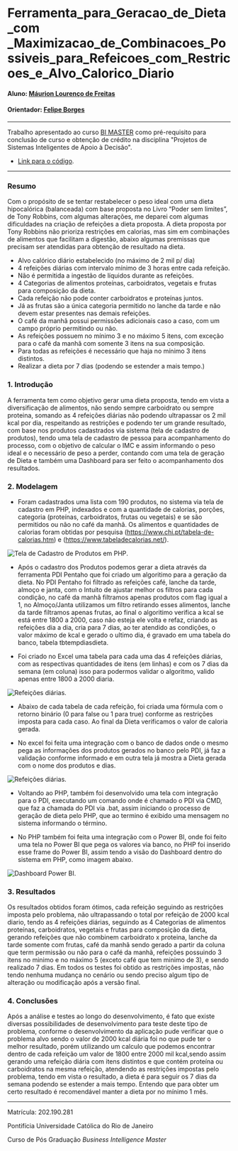 # Ferramenta_para_Geracao_de_Dieta_com _Maximizacao_de_Combinacoes_Possiveis_para_Refeicoes_com_Restricoes_e_Alvo_Calorico_Diario

#### Aluno: [Máurion Lourenço de Freitas](https://github.com/maurionFreitas)
#### Orientador: [Felipe Borges](https://github.com/FelipeBorgesC)

---

Trabalho apresentado ao curso [BI MASTER](https://ica.puc-rio.ai/bi-master) como pré-requisito para conclusão de curso e obtenção de crédito na disciplina "Projetos de Sistemas Inteligentes de Apoio à Decisão".

- [Link para o código](https://github.com/maurionFreitas/ProjetoFinal---PUC).

---

### Resumo

Com o propósito de se tentar restabelecer o peso ideal com uma dieta hipocalórica (balanceada) com base proposta no Livro “Poder sem limites”, de Tony Robbins, com algumas alterações, me deparei com algumas dificuldades na criação de refeições a dieta proposta.
A dieta proposta por Tony Robbins não prioriza restrições em calorias, mas sim em combinações de alimentos que facilitam a digestão, abaixo algumas premissas que precisam ser atendidas para obtenção de resultado na dieta. 

 - Alvo calórico diário estabelecido (no máximo de 2 mil p/ dia) 
 - 4 refeições diárias com intervalo mínimo de 3 horas entre cada refeição.
 - Não é permitida a ingestão de líquidos durante as refeições.
 - 4 Categorias de alimentos proteínas, carboidratos, vegetais e frutas para composição da dieta.
 - Cada refeição não pode conter carboidratos e proteínas juntos.
 - Já as frutas são a única categoria permitido no lanche da tarde e não devem estar presentes nas demais refeições.
 - O café da manhã possui permissões adicionais caso a caso, com um campo próprio permitindo ou não.
 - As refeições possuem no mínimo 3 e no máximo 5 itens, com exceção para o café da manhã com somente 3 itens na sua composição.
 - Para todas as refeições é necessário que haja no mínimo 3 itens distintos.
 - Realizar a dieta por 7 dias (podendo se estender a mais tempo.)
 

### 1. Introdução

A ferramenta tem como objetivo gerar uma dieta proposta, tendo em vista a diversificação de alimentos, não sendo sempre carboidrato ou sempre proteina, somando as 4 refeições diárias não podendo ultrapassar os 2 mil kcal por dia, respeitando as restrições e podendo ter um grande resultado, com base nos produtos cadastrados via sistema (tela de cadastro de produtos), tendo uma tela de cadastro de pessoa para acompanhamento do processo, com o objetivo de calcular o IMC e assim informando o peso ideal e o necessário de peso a perder, contando com uma tela de geração de Dieta e também uma Dashboard para ser feito o acompanhamento dos resultados.


### 2. Modelagem

 - Foram cadastrados uma lista com 190 produtos, no sistema via tela de cadastro em PHP, indexados e com a quantidade de calorias, porções, categoria (proteínas, carboidratos, frutas ou vegetais) e se são permitidos ou não no café da manhã. Os alimentos e quantidades de calorias foram obtidas por pesquisa (https://www.chi.pt/tabela-de-calorias.htm) e (https://www.tabeladecalorias.net/).

![Tela de Cadastro de Produtos em PHP](imagens/cad_prod.jpg "Tela de Cadastro").

 - Após o cadastro dos Produtos podemos gerar a dieta através da ferramenta PDI Pentaho que foi criado um algoritimo para a geração da dieta.
No PDI Pentaho foi filtrado as refeições café, lanche da tarde, almoço e janta, com o Intuito de ajustar melhor os filtros para cada condição, no café da manhã filtramos apenas produtos com flag igual a 1, no Almoço/Janta utilizamos um filtro retirando esses alimentos, lanche da tarde filtramos apenas frutas,
ao final o algoritimo verifica a kcal se está entre 1800 a 2000, caso não esteja ele volta e refaz, criando as refeições dia a dia, cria para 7 dias, ao ter atendido as condições, o valor máximo de kcal e gerado o ultimo dia, é gravado em uma tabela do banco, tabela tbtempdiasdieta.

 - Foi criado no Excel uma tabela para cada uma das 4 refeições diárias, com as respectivas quantidades de itens (em linhas) e com os 7 dias da semana (em coluna) isso para podermos validar o algoritmo, valido apenas entre 1800 a 2000 diaria.

![Refeições diárias](imagens/resultado_iten.png "Refeições diárias no excel").

 - Abaixo de cada tabela de cada refeição, foi criada uma fórmula com o retorno binário (0 para false ou 1 para true) conforme as restrições imposta para cada caso. Ao final da Dieta verificamos o valor de caloria gerada.
 
 - No excel foi feita uma integração com o banco de dados onde o mesmo pega as informações dos produtos gerados no banco pelo PDI, já faz a validação conforme informado e em outra tela já mostra a Dieta gerada com o nome dos produtos e dias.
 
 ![Refeições diárias](imagens/iten.png "Refeições para o consumo diário").

 - Voltando ao PHP, também foi desenvolvido uma tela com integração para o PDI, executando um comando onde é chamado o PDI via CMD, que faz a chamada do PDI via .bat, assim iniciando o processo de geração de dieta pelo PHP, que ao termino é exibido uma mensagem no sistema informando o término.
 
 - No PHP também foi feita uma integração com o Power BI, onde foi feito uma tela no Power BI que pega os valores via banco, no PHP foi inserido esse frame do Power BI, assim tendo a visão do Dashboard dentro do sistema em PHP, como imagem abaixo.
 
 ![Dashboard Power BI](imagens/dashboard.jpg "Dashboard Power Bi Integrada no PHP").


### 3. Resultados

Os resultados obtidos foram ótimos, cada refeição seguindo as restrições imposta pelo problema, não ultrapassando o total por refeição de 2000 kcal diario, tendo as 4 refeições diárias, seguindo as 4 Categorias de alimentos proteínas, carboidratos, vegetais e frutas para composição da dieta, gerando refeições que não combinem carboidrato x proteina, lanche da tarde somente com frutas, café da manhã sendo gerado a partir da coluna que term permissão ou não para o café da manhã, refeições possuindo 3 itens no minimo e no máximo 5 (exceto café que tem minimo de 3), e sendo realizado 7 dias.
Em todos os testes foi obtido as restrições impostas, não tendo nenhuma mudança no cenário ou sendo preciso algum tipo de alteração ou modificação após a versão final.

### 4. Conclusões

Após a análise e testes ao longo do desenvolvimento, é fato que existe diversas possibilidades de desenvolvimento para teste deste tipo de problema, conforme o desenvolvimento da aplicação pude verificar que o problema alvo sendo o valor de 2000 kcal diária foi no que pude ter o melhor resultado, porém utilizando um calculo que podemos encontrar dentro de cada refeição um valor de 1800 entre 2000 mil kcal,sendo assim gerando uma refeição diária com itens distintos e que contém proteína ou carboidratos na mesma refeição, atendendo as restrições impostas pelo problema, tendo em vista o resultado, a dieta é para seguir os 7 dias da semana podendo se estender a mais tempo.
Entendo que para obter um certo resultado é recomendável manter a dieta por no mínimo 1 mês.

---

Matrícula: 202.190.281

Pontifícia Universidade Católica do Rio de Janeiro

Curso de Pós Graduação *Business Intelligence Master*
